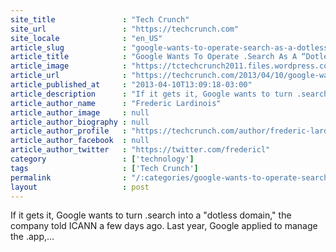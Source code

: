 ```yaml
---
site_title               : "Tech Crunch"
site_url                 : "https://techcrunch.com"
site_locale              : "en_US"
article_slug             : "google-wants-to-operate-search-as-a-dotless-domain-plans-to-open-cloud-blog-and-app-to-others"
article_title            : "Google Wants To Operate .Search As A “Dotless” Domain, Plans To Open .Cloud, .Blog And .App To Others"
article_image            : "https://tctechcrunch2011.files.wordpress.com/2013/03/dot_google_logo.png?w=345&h=135&crop=1"
article_url              : "https://techcrunch.com/2013/04/10/google-wants-to-operate-search-as-a-dotless-domain/"
article_published_at     : "2013-04-10T13:09:18-03:00"
article_description      : "If it gets it, Google wants to turn .search into a 'dotless domain,' the company told ICANN a few days ago. Last year, Google applied to manage the .app,..."
article_author_name      : "Frederic Lardinois"
article_author_image     : null
article_author_biography : null
article_author_profile   : "https://techcrunch.com/author/frederic-lardinois/"
article_author_facebook  : null
article_author_twitter   : "https://twitter.com/fredericl"
category                 : ['technology']
tags                     : ['Tech Crunch']
permalink                : "/:categories/google-wants-to-operate-search-as-a-dotless-domain-plans-to-open-cloud-blog-and-app-to-others/"
layout                   : post
---
```


If it gets it, Google wants to turn .search into a "dotless domain," the company told ICANN a few days ago. Last year, Google applied to manage the .app,...
